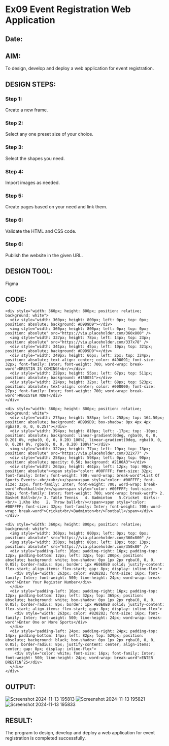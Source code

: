 # Ex09 Event Registration Web Application
## Date:

## AIM:
To design, develop and deploy a web application for event registration.

## DESIGN STEPS:

### Step 1:
Create a new frame.

### Step 2:
Select any one preset size of your choice.

### Step 3:
Select the shapes you need.

### Step 4:
Import images as needed.

### Step 5:
Create pages based on your need and link them.

### Step 6:

Validate the HTML and CSS code.

### Step 6:

Publish the website in the given URL.

## DESIGN TOOL:
Figma

## CODE:
```
<div style="width: 360px; height: 800px; position: relative; background: white">
  <div style="width: 360px; height: 800px; left: 0px; top: 0px; position: absolute; background: #D9D9D9"></div>
  <img style="width: 360px; height: 800px; left: 0px; top: 0px; position: absolute" src="https://via.placeholder.com/360x800" />
  <img style="width: 337px; height: 78px; left: 14px; top: 23px; position: absolute" src="https://via.placeholder.com/337x78" />
  <div style="width: 341px; height: 45px; left: 10px; top: 321px; position: absolute; background: #D9D9D9"></div>
  <div style="width: 349px; height: 66px; left: 2px; top: 324px; position: absolute; text-align: center; color: #490091; font-size: 32px; font-family: Inter; font-weight: 700; word-wrap: break-word">DRESTIN IS COMING!<br/></div>
  <div style="width: 228px; height: 55px; left: 67px; top: 511px; position: absolute; background: #150051"></div>
  <div style="width: 224px; height: 32px; left: 68px; top: 523px; position: absolute; text-align: center; color: #008000; font-size: 27px; font-family: Inter; font-weight: 700; word-wrap: break-word">REGISTER NOW!</div>
</div>
```
```
<div style="width: 360px; height: 800px; position: relative; background: white">
  <div style="width: 275px; height: 585px; left: 258px; top: 164.50px; position: absolute; background: #D9D9D9; box-shadow: 0px 4px 4px rgba(0, 0, 0, 0.25)"></div>
  <div style="width: 394px; height: 810px; left: -17px; top: -10px; position: absolute; background: linear-gradient(0deg, rgba(0, 0, 0, 0.20) 0%, rgba(0, 0, 0, 0.20) 100%), linear-gradient(0deg, rgba(0, 0, 0, 0.20) 0%, rgba(0, 0, 0, 0.20) 100%)"></div>
  <img style="width: 322px; height: 77px; left: 19px; top: 13px; position: absolute" src="https://via.placeholder.com/322x77" />
  <div style="width: 258px; height: 598px; left: 0px; top: 90px; position: absolute; opacity: 0.50; background: #2100A3"></div>
  <div style="width: 263px; height: 461px; left: 12px; top: 98px; position: absolute"><span style="color: #00FFFF; font-size: 32px; font-family: Inter; font-weight: 700; word-wrap: break-word">List Of Sports Events:-<br/><br/></span><span style="color: #00FFFF; font-size: 32px; font-family: Inter; font-weight: 700; word-wrap: break-word">Football<br/></span><span style="color: #00FFFF; font-size: 32px; font-family: Inter; font-weight: 700; word-wrap: break-word"> 2. Basket Ball<br/> 3. Table Tennis   4. Badminton   5.Cricket  Girls:-<br/> 1.Kho kho   2. Throw ball<br/></span><span style="color: #00FFFF; font-size: 32px; font-family: Inter; font-weight: 700; word-wrap: break-word">Cricket<br/>Badminton<br/>Football</span></div>
</div>
```
```
<div style="width: 360px; height: 800px; position: relative; background: white">
  <img style="width: 360px; height: 800px; left: 0px; top: 0px; position: absolute" src="https://via.placeholder.com/360x800" />
  <img style="width: 350px; height: 80px; left: 10px; top: 13px; position: absolute" src="https://via.placeholder.com/350x80" />
  <div style="padding-left: 16px; padding-right: 16px; padding-top: 12px; padding-bottom: 12px; left: 32px; top: 280px; position: absolute; background: white; box-shadow: 0px 1px 2px rgba(0, 0, 0, 0.05); border-radius: 8px; border: 1px #E0E0E0 solid; justify-content: flex-start; align-items: flex-start; gap: 8px; display: inline-flex">
    <div style="width: 263px; color: #828282; font-size: 16px; font-family: Inter; font-weight: 500; line-height: 24px; word-wrap: break-word">Enter Your Register Number</div>
  </div>
  <div style="padding-left: 16px; padding-right: 16px; padding-top: 12px; padding-bottom: 12px; left: 32px; top: 365px; position: absolute; background: white; box-shadow: 0px 1px 2px rgba(0, 0, 0, 0.05); border-radius: 8px; border: 1px #E0E0E0 solid; justify-content: flex-start; align-items: flex-start; gap: 8px; display: inline-flex">
    <div style="width: 263px; color: #828282; font-size: 16px; font-family: Inter; font-weight: 500; line-height: 24px; word-wrap: break-word">Enter One or More Sports</div>
  </div>
  <div style="padding-left: 24px; padding-right: 24px; padding-top: 14px; padding-bottom: 14px; left: 82px; top: 529px; position: absolute; background: black; box-shadow: 0px 1px 2px rgba(0, 0, 0, 0.05); border-radius: 8px; justify-content: center; align-items: center; gap: 8px; display: inline-flex">
    <div style="color: white; font-size: 16px; font-family: Inter; font-weight: 500; line-height: 24px; word-wrap: break-word">ENTER DRESTiN’25</div>
  </div>
</div>
```
## OUTPUT:
![Screenshot 2024-11-13 195813](https://github.com/user-attachments/assets/19c72eaa-3474-4573-be4d-fec8519aa7a6)
![Screenshot 2024-11-13 195821](https://github.com/user-attachments/assets/3322a4f4-ef27-4a6f-a043-a0a00f4545a1)
![Screenshot 2024-11-13 195833](https://github.com/user-attachments/assets/25d42f2b-10c6-4819-8d2d-e259a7145d1d)



## RESULT:
The program to design, develop and deploy a web application for event registration is completed successfully.
